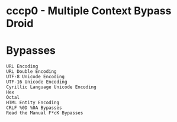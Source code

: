 # cccp0 - Multiple Context Bypass Droid

# Bypasses
```
URL Encoding
URL Double Encoding
UTF-8 Unicode Encoding
UTF-16 Unicode Encoding
Cyrillic Language Unicode Encoding
Hex
Octal
HTML Entity Encoding
CRLF %0D %0A Bypasses
Read the Manual F*cK Bypasses
```
